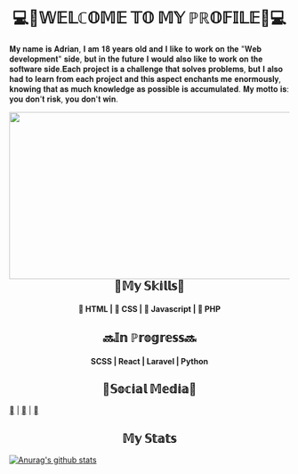 <h1 align="center">💻🙂𝕎𝔼𝕃ℂ𝕆𝕄𝔼 𝕋𝕆 𝕄𝕐 ℙℝ𝕆𝔽𝕀𝕃𝔼🙂💻</h1>

<p align="left">𝐌𝐲 𝐧𝐚𝐦𝐞 𝐢𝐬 𝐀𝐝𝐫𝐢𝐚𝐧, 𝐈 𝐚𝐦 𝟏𝟖 𝐲𝐞𝐚𝐫𝐬 𝐨𝐥𝐝 𝐚𝐧𝐝 𝐈 𝐥𝐢𝐤𝐞 𝐭𝐨 𝐰𝐨𝐫𝐤 𝐨𝐧 𝐭𝐡𝐞 "𝐖𝐞𝐛 𝐝𝐞𝐯𝐞𝐥𝐨𝐩𝐦𝐞𝐧𝐭" 𝐬𝐢𝐝𝐞, 𝐛𝐮𝐭 𝐢𝐧 𝐭𝐡𝐞 𝐟𝐮𝐭𝐮𝐫𝐞 𝐈 𝐰𝐨𝐮𝐥𝐝 𝐚𝐥𝐬𝐨 𝐥𝐢𝐤𝐞 𝐭𝐨 𝐰𝐨𝐫𝐤 𝐨𝐧 𝐭𝐡𝐞 𝐬𝐨𝐟𝐭𝐰𝐚𝐫𝐞 𝐬𝐢𝐝𝐞.𝐄𝐚𝐜𝐡 𝐩𝐫𝐨𝐣𝐞𝐜𝐭 𝐢𝐬 𝐚 𝐜𝐡𝐚𝐥𝐥𝐞𝐧𝐠𝐞 𝐭𝐡𝐚𝐭 𝐬𝐨𝐥𝐯𝐞𝐬 𝐩𝐫𝐨𝐛𝐥𝐞𝐦𝐬, 𝐛𝐮𝐭 𝐈 𝐚𝐥𝐬𝐨 𝐡𝐚𝐝 𝐭𝐨 𝐥𝐞𝐚𝐫𝐧 𝐟𝐫𝐨𝐦 𝐞𝐚𝐜𝐡 𝐩𝐫𝐨𝐣𝐞𝐜𝐭 𝐚𝐧𝐝 𝐭𝐡𝐢𝐬 𝐚𝐬𝐩𝐞𝐜𝐭 𝐞𝐧𝐜𝐡𝐚𝐧𝐭𝐬 𝐦𝐞 𝐞𝐧𝐨𝐫𝐦𝐨𝐮𝐬𝐥𝐲, 𝐤𝐧𝐨𝐰𝐢𝐧𝐠 𝐭𝐡𝐚𝐭 𝐚𝐬 𝐦𝐮𝐜𝐡 𝐤𝐧𝐨𝐰𝐥𝐞𝐝𝐠𝐞 𝐚𝐬 𝐩𝐨𝐬𝐬𝐢𝐛𝐥𝐞 𝐢𝐬 𝐚𝐜𝐜𝐮𝐦𝐮𝐥𝐚𝐭𝐞𝐝. 𝐌𝐲 𝐦𝐨𝐭𝐭𝐨 𝐢𝐬: 𝐲𝐨𝐮 𝐝𝐨𝐧'𝐭 𝐫𝐢𝐬𝐤, 𝐲𝐨𝐮 𝐝𝐨𝐧'𝐭 𝐰𝐢𝐧.</p>
<img align="right" width="550" height="300" src="https://images.unsplash.com/photo-1571171637578-41bc2dd41cd2?ixlib=rb-1.2.1&ixid=MnwxMjA3fDB8MHxwaG90by1wYWdlfHx8fGVufDB8fHx8&auto=format&fit=crop&w=1000&q=80">
</div>

<h2 align="center">📜𝕄𝕪 𝕊𝕜𝕚𝕝𝕝𝕤📜</h2>
<h4 align="center"> HTML |  CSS |  Javascript |  PHP</h4>

<h2 align="center">🔜𝕀𝕟 ℙ𝕣𝕠𝕘𝕣𝕖𝕤𝕤🔜</h2>
<h4 align="center">SCSS | React | Laravel | Python</h4>

<h2 align="center">📱𝕊𝕠𝕔𝕚𝕒𝕝 𝕄𝕖𝕕𝕚𝕒📱</h2>

 [](https://www.linkedin.com/in/adrian-gogolan-4b3217209/) | [](https://www.instagram.com/adrian_adytz/) | [](https://www.facebook.com/AdrianGoG14)

<h2 align="center">𝕄𝕪 𝕊𝕥𝕒𝕥𝕤</h2>

[![Anurag's github stats](https://github-readme-stats.vercel.app/api?username=adriangog)](https://github.com/anuraghazra/github-readme-stats)

     
   
     

